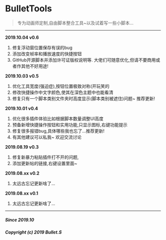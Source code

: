 ﻿<!--
 * @Description: 
 * @Author: Bullet.S
 * @Date: 2019-10-08 18:53:43
 * @LastEditors: Bullet.S
 * @LastEditTime: 2019-10-22 14:27:32
 * @Email: animator.bullet@foxmail.com
 -->
# BulletTools

>专为动画师定制,自由脚本整合工具~以及试着写一些小脚本...

****
**2019.10.04  v0.6**
1. 修复浮动窗位置保存有误的bug
2. 添加改变帧率和播放速度的快捷按钮
3. GitHub开源脚本并添加许可证版权说明等.
大佬们可随意优化,但请不要商用或者作其他不好用途!

**2019.10.03  v0.5**
1. 优化工具宽度(强迫症),按钮位置极致对称(开玩笑的
2. 修改快捷操作中文字颜色,使其在深色主题中也能看清
3. 修复只有一个脚本类别文件夹时高度显示(脚本类别被遮住)问题~
推荐更新!

**2019.10.01  v0.4**
1. 优化很多插件体验比如根据脚本数量调整UI高度
2. 预备新增快捷操作按钮和实用功能,只显示图标,右键功能提示
3. 修复很多报错bug,具体哪些我也忘了...推荐更新!
4. 有其他建议可以私我~ 欢迎交流讨论

**2019.08.19  v0.3**
1. 修复新暴力粘贴插件打不开的问题,
2. 添加更新帖的链接,右键设置里面~

**2019.08.xx  v0.2**

1. 太远古忘记更新啥了...

**2019.08.xx  v0.1**
1. 太远古忘记更新啥了...

****
##### Since 2019.10
##### Copyright (c) 2019 Bullet.S